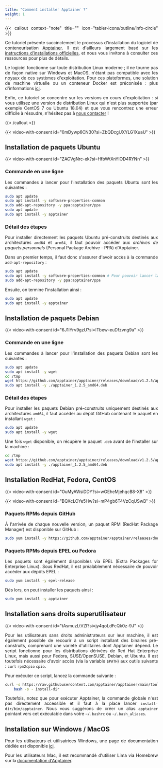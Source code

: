 ```yaml
---
title: "Comment installer Apptainer ?"
weight: 1
---
```


<div align="justify">

{{< callout context="note" title="" icon="tabler-icons/outline/info-circle" >}}

Ce tutoriel présente succinctement le processus d'installation du logiciel de conteneurisation [Apptainer](https://apptainer.org/). Il est d'ailleurs largement basé sur les [instructions d'installations officielles](https://apptainer.org/docs/admin/1.2/installation.html#install-from-pre-built-packages), et nous vous invitons à consulter ces ressources pour plus de détails.

Le logiciel fonctionne sur toute distribution Linux moderne ; il ne tourne pas de façon native sur Windows et MacOS, n'étant pas compatible avec les noyaux de ces systèmes d'exploitation. Pour ces plateformes, une solution de machine virtuelle ou un conteneur Docker est préconisée : plus d'informations [ici](https://apptainer.org/docs/admin/1.2/installation.html#installation-on-windows-or-mac).

Enfin, ce tutoriel se concentre sur les versions en cours d'exploitation : si vous utilisez une version de distribution Linux qui n'est plus supportée (par exemple CentOS 7 ou Ubuntu 18.04) et que vous rencontrez une erreur difficile à résoudre, n'hésitez pas à [nous contacter](/documentation/use/ask-help) !

{{< /callout >}}

<!-- <iframe class="tuto-video" src="https://www.youtube-nocookie.com/embed/0mDywp6CN30?si=ZbQDcgUXYLG1XuaU&cc_lang_pref=fr&cc_load_policy=1" title="YouTube video player" frameborder="0" allow="accelerometer; autoplay; clipboard-write; encrypted-media; gyroscope; picture-in-picture; web-share" referrerpolicy="strict-origin-when-cross-origin" allowfullscreen></iframe> -->

{{< video-with-consent id="0mDywp6CN30?si=ZbQDcgUXYLG1XuaU" >}}

## Installation de paquets Ubuntu

<!-- <iframe class="tuto-video" src="https://www.youtube-nocookie.com/embed/ZACVgNrc-ek?si=HfbWtXnYIOD4RYNn&cc_lang_pref=fr&cc_load_policy=1" title="YouTube video player" frameborder="0" allow="accelerometer; autoplay; clipboard-write; encrypted-media; gyroscope; picture-in-picture; web-share" referrerpolicy="strict-origin-when-cross-origin" allowfullscreen></iframe> -->

{{< video-with-consent id="ZACVgNrc-ek?si=HfbWtXnYIOD4RYNn" >}}

### Commande en une ligne

Les commandes à lancer pour l'installation des paquets Ubuntu sont les suivantes :

```bash
sudo apt update
sudo apt install -y software-properties-common
sudo add-apt-repository -y ppa:apptainer/ppa
sudo apt update
sudo apt install -y apptainer
```

### Détail des étapes

Pour installer directement les paquets Ubuntu pré-construits destinés aux architectures `amd64` et `arm64`, il faut pouvoir accéder aux _archives de paquets personnels_ (Personal Package Archive - PPA) d'Apptainer.

Dans un premier temps, il faut donc s'assurer d'avoir accès à la commande `add-apt-repository` :

```bash
sudo apt update
sudo apt install -y software-properties-common # Pour pouvoir lancer la commande de la ligne suivante
sudo add-apt-repository -y ppa:apptainer/ppa
```

Ensuite, on termine l'installation ainsi :

```bash
sudo apt update
sudo apt install -y apptainer
```

## Installation de paquets Debian

<!-- <iframe class="tuto-video" src="https://www.youtube-nocookie.com/embed/6J1iYrv9gzU?si=ITbew-euDfzvng9a&cc_lang_pref=fr&cc_load_policy=1" title="YouTube video player" frameborder="0" allow="accelerometer; autoplay; clipboard-write; encrypted-media; gyroscope; picture-in-picture; web-share" referrerpolicy="strict-origin-when-cross-origin" allowfullscreen></iframe> -->

{{< video-with-consent id="6J1iYrv9gzU?si=ITbew-euDfzvng9a" >}}

### Commande en une ligne

Les commandes à lancer pour l'installation des paquets Debian sont les suivantes :

```bash
sudo apt update
sudo apt install -y wget
cd /tmp
wget https://github.com/apptainer/apptainer/releases/download/v1.2.5/apptainer_1.2.5_amd64.deb
sudo apt install -y ./apptainer_1.2.5_amd64.deb
```

### Détail des étapes

Pour installer les paquets Debian pré-construits uniquement destinés aux architectures `amd64`, il faut accéder au dépôt GitHub contenant le paquet en installant `wget` :

```bash
sudo apt update
sudo apt install -y wget
```

Une fois `wget` disponible, on récupère le paquet `.deb` avant de l'installer sur la machine :

```bash
cd /tmp
wget https://github.com/apptainer/apptainer/releases/download/v1.2.5/apptainer_1.2.5_amd64.deb
sudo apt install -y ./apptainer_1.2.5_amd64.deb
```

## Installation RedHat, Fedora, CentOS

<!-- <iframe class="tuto-video" src="https://www.youtube-nocookie.com/embed/OuMyAWsiDDY?si=wGEheMjehqcB8-X8&cc_lang_pref=fr&cc_load_policy=1" title="YouTube video player" frameborder="0" allow="accelerometer; autoplay; clipboard-write; encrypted-media; gyroscope; picture-in-picture; web-share" referrerpolicy="strict-origin-when-cross-origin" allowfullscreen></iframe> -->

{{< video-with-consent id="OuMyAWsiDDY?si=wGEheMjehqcB8-X8" >}}

<!-- <iframe class="tuto-video" src="https://www.youtube-nocookie.com/embed/BQXcLOYe5Hw?si=mP4gb6T4VzCqUSwB&cc_lang_pref=fr&cc_load_policy=1" title="YouTube video player" frameborder="0" allow="accelerometer; autoplay; clipboard-write; encrypted-media; gyroscope; picture-in-picture; web-share" referrerpolicy="strict-origin-when-cross-origin" allowfullscreen></iframe> -->

{{< video-with-consent id="BQXcLOYe5Hw?si=mP4gb6T4VzCqUSwB" >}}

### Paquets RPMs depuis GitHub

À l'arrivée de chaque nouvelle version, un paquet RPM (RedHat Package Manager) est disponible sur GitHub :

```bash
sudo yum install -y https://github.com/apptainer/apptainer/releases/download/v1.2.5/apptainer-1.2.5-1.x86_64.rpm
```

### Paquets RPMs depuis EPEL ou Fedora

Les paquets sont également disponibles via EPEL (Extra Packages for Enterprise Linux).
Sous RedHat, il est préalablement nécessaire de pouvoir accéder aux dépôts EPEL :

```bash
sudo yum install -y epel-release
```

Dès lors, on peut installer les paquets ainsi :

```bash
sudo yum install -y apptainer
```

## Installation sans droits superutilisateur

<!-- <iframe class="tuto-video" src="https://www.youtube-nocookie.com/embed/tAsmuzLtVZI?si=jy4qoLdFcQk0z-9J&cc_lang_pref=fr&cc_load_policy=1" title="YouTube video player" frameborder="0" allow="accelerometer; autoplay; clipboard-write; encrypted-media; gyroscope; picture-in-picture; web-share" referrerpolicy="strict-origin-when-cross-origin" allowfullscreen></iframe> -->

{{< video-with-consent id="tAsmuzLtVZI?si=jy4qoLdFcQk0z-9J" >}}

Pour les utilisateurs sans droits administrateurs sur leur machine, il est également possible de recourir à un script installant des binaires pré-construits, comprenant une variété d'utilitaires dont Apptainer dépend. Le script fonctionne pour les distributions dérivées de Red Hat Enterprise Linux, mais aussi pour Fedora, SUSE/OpenSUSE, Debian, et Ubuntu. Il est toutefois nécessaire d'avoir accès (via la variable `$PATH`) aux outils suivants : `curl` `rpm2cpio` `cpio`.

Pour exécuter ce script, lancez la commande suivante :

```bash
curl -s https://raw.githubusercontent.com/apptainer/apptainer/main/tools/install-unprivileged.sh | \
    bash -s - install-dir
```

Toutefois, notez que pour exécuter Apptainer, la commande globale n'est pas directement accessible et il faut à la place lancer `install-dir/bin/apptainer`. Nous vous suggérons de créer un alias `apptainer` pointant vers cet exécutable dans votre `~/.bashrc` ou `~/.bash_aliases`.

## Installation sur Windows / MacOS

Pour les utilisateurs et utilisatrices Windows, une page de documentation dédiée est disponible [ici](/fr/documentation/install/apptainer-windows).

Pour les utilisateurs Mac, il est recommandé d'utiliser Lima via Homebrew sur la [documentation d'Apptainer](https://apptainer.org/docs/admin/main/installation.html#mac).

</div>
